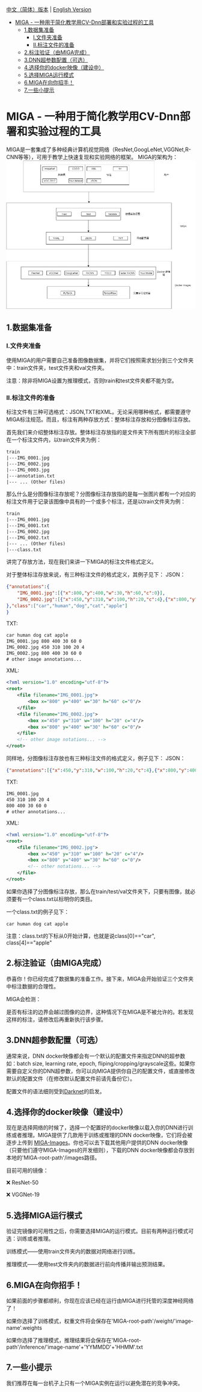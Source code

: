 [中文（简体）版本](https://github.com/KarKLi/MIGA/blob/master/readme_zh-CN.md) | [English Version](https://github.com/KarKLi/MIGA/blob/master/readme.md)
* [MIGA \-  一种用于简化教学用CV\-Dnn部署和实验过程的工具](#miga----一种用于简化教学用cv-dnn部署和实验过程的工具)
  * [1\.数据集准备](#1数据集准备)
    * [I\.文件夹准备](#i文件夹准备)
    * [II\.标注文件的准备](#ii标注文件的准备)
  * [2\.标注验证（由MIGA完成）](#2标注验证由miga完成)
  * [3\.DNN超参数配置（可选）](#3dnn超参数配置可选)
  * [4\.选择你的docker映像（建设中）](#4选择你的docker映像建设中)
  * [5\.选择MIGA运行模式](#5选择miga运行模式)
  * [6\.MIGA在向你招手！](#6miga在向你招手)
  * [7\.一些小提示](#7一些小提示)
# MIGA -  一种用于简化教学用CV-Dnn部署和实验过程的工具
MIGA是一套集成了多种经典计算机视觉网络（ResNet,GoogLeNet,VGGNet,R-CNN等等），可用于教学上快速复现和实验网络的框架。
MIGA的架构为：
![](https://github.com/KarKLi/MIGA/blob/master/resources/MIGA_zh-CN.png)
## 1.数据集准备
### I.文件夹准备
使用MIGA的用户需要自己准备图像数据集，并将它们按照需求划分到三个文件夹中：train文件夹，test文件夹和val文件夹。

注意：除非将MIGA设置为推理模式，否则train和test文件夹都不能为空。

### II.标注文件的准备
标注文件有三种可选格式：JSON,TXT和XML。无论采用哪种格式，都需要遵守MIGA标注规范。而且，标注有两种存放方式：整体标注存放和分图像标注存放。

首先我们来介绍整体标注存放。整体标注存放指的是文件夹下所有图片的标注全部在一个标注文件内，以train文件夹为例：
```
train
|---IMG_0001.jpg
|---IMG_0002.jpg
|---IMG_0003.jpg
|---annotation.txt
|--- ... (Other files)
```

那么什么是分图像标注存放呢？分图像标注存放指的是每一张图片都有一个对应的标注文件用于记录该图像中具有的一个或多个标注，还是以train文件夹为例：
```
train
|---IMG_0001.jpg
|---IMG_0001.txt
|---IMG_0002.jpg
|---IMG_0002.txt
|--- ... (Other files)
|---class.txt
```

讲完了存放方法，现在我们来讲一下MIGA的标注文件格式定义。

对于整体标注存放来说，有三种标注文件的格式定义，其例子见下：
JSON：
```json
{"annotations":{
    "IMG_0001.jpg":[{"x":800,"y":400,"w":30,"h":60,"c":0}],
    "IMG_0002.jpg":[{"x":450,"y":310,"w":100,"h":20,"c":4},{"x":800,"y":400,"w":30,"h":60,"c":0}]
},"class":["car","human","dog","cat","apple"]
}
```

TXT:
```plain
car human dog cat apple
IMG_0001.jpg 800 400 30 60 0
IMG_0002.jpg 450 310 100 20 4
IMG_0002.jpg 800 400 30 60 0
# other image annotations...
```

XML:
```xml
<?xml version="1.0" encoding="utf-8"?>
<root>
    <file filename="IMG_0001.jpg">
        <box x="800" y="400" w="30" h="60" c="0"/>
    </file>
    <file filename="IMG_0002.jpg">
        <box x="450" y="310" w="100" h="20" c="4"/>
        <box x="800" y="400" w="30" h="60" c="0"/>
    </file>
    <!-- other image notations... -->
</root>
```

同样地，分图像标注存放也有三种标注文件的格式定义，例子见下：
JSON：
```json
{"annotations":[{"x":450,"y":310,"w":100,"h":20,"c":4},{"x":800,"y":400,"w":30,"h":60,"c":0}],"img_name":"IMG_0001.jpg"}
```

TXT:
```plain
IMG_0001.jpg
450 310 100 20 4
800 400 30 60 0
# other annotations...
```

XML:
```xml
<?xml version="1.0" encoding="utf-8"?>
<root>
    <file filename="IMG_0002.jpg">
        <box x="450" y="310" w="100" h="20" c="4"/>
        <box x="800" y="400" w="30" h="60" c="0"/>
        <!-- other notations... -->
    </file>
</root>
```

如果你选择了分图像标注存放，那么在train/test/val文件夹下，只要有图像，就必须要有一个class.txt以标明你的类目。

一个class.txt的例子见下：
```plain
car human dog cat apple
```

注意：class.txt的下标从0开始计算，也就是说class[0]=="car", class[4]=="apple"

## 2.标注验证（由MIGA完成）
恭喜你！你已经完成了数据集的准备工作。接下来，MIGA会开始验证三个文件夹中标注数据的合理性。

MIGA会检测：

是否有标注的边界会越过图像的边界，这种情况下在MIGA是不被允许的。若发现这样的标注，请修改后再重新执行该步骤。

## 3.DNN超参数配置（可选）
通常来说，DNN docker映像都会有一个默认的配置文件来指定DNN的超参数如：batch size, learning rate, epoch, fliping/cropping/grayscale这些。如果你需要自定义你的DNN超参数，你可以向MIGA提供你自己的配置文件，或直接修改默认的配置文件（在修改默认配置文件前请先备份它）。

配置文件的语法细则受到[Darknet](https://github.com/AlexeyAB/darknet)的启发。

## 4.选择你的docker映像（建设中）
现在是选择网络的时候了，选择一个配置好的docker映像以载入你的DNN进行训练或者推理。MIGA提供了几款用于训练或推理的DNN docker映像，它们将会被逐步上传到 [MIGA-Images](https://github.com/KarKLi/MIGA-Images)。你也可以去下载其他用户提供的DNN docker映像（只要他们遵守MIGA-Images的开发细则），下载的DNN docker映像都会存放到本地的'MIGA-root-path'/images路径。

目前可用的镜像：

❌ ResNet-50

❌ VGGNet-19

## 5.选择MIGA运行模式
验证完镜像的可用性之后，你需要选择MIGA的运行模式。目前有两种运行模式可选：训练或者推理。

训练模式——使用train文件夹内的数据对网络进行训练。

推理模式——使用test文件夹内的数据进行前向传播并输出预测结果。

## 6.MIGA在向你招手！
如果前面的步骤都顺利，你现在应该已经在运行由MIGA进行托管的深度神经网络了！

如果你选择了训练模式，权重文件将会保存在'MIGA-root-path'/weight/'image-name'.weights

如果你选择了推理模式，推理结果将会保存在'MIGA-root-path'/inference/'image-name'+'YYMMDD'+'HHMM'.txt

## 7.一些小提示
我们推荐在每一台机子上只有一个MIGA实例在运行以避免潜在的竞争冲突。